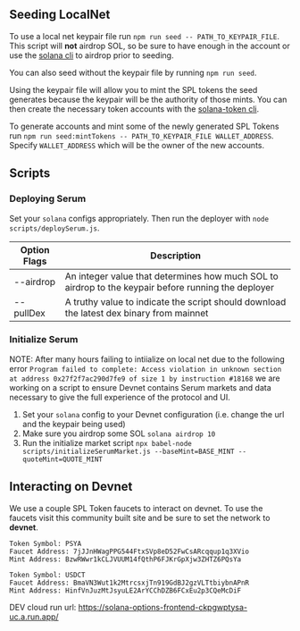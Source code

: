 ## Seeding LocalNet
To use a local net keypair file run `npm run seed -- PATH_TO_KEYPAIR_FILE`. This script will **not** airdrop SOL, so be sure to have enough in the account or use the [solana cli](https://docs.solana.com/cli/transfer-tokens#testing-your-wallet) to airdrop prior to seeding. 

You can also seed without the keypair file by running `npm run seed`. 

Using the keypair file will allow you to mint the SPL tokens the seed generates because the keypair will be the authority of those mints. You can then create the necessary token accounts with the [solana-token cli](https://spl.solana.com/token).

To generate accounts and mint some of the newly generated SPL Tokens run `npm run seed:mintTokens -- PATH_TO_KEYPAIR_FILE WALLET_ADDRESS`. Specify `WALLET_ADDRESS` which will be the owner of the new accounts.

## Scripts
### Deploying Serum
Set your `solana` configs appropriately. Then run the deployer with `node scripts/deploySerum.js`. 

| Option Flags | Description |
| ------------ | ----------- |
| --airdrop | An integer value that determines how much SOL to airdrop to the keypair before running the deployer |
| --pullDex | A truthy value to indicate the script should download the latest dex binary from mainnet |

### Initialize Serum
NOTE: After many hours failing to intiialize on local net due to the following error `Program failed to complete: Access violation in unknown section at address 0x27f2f7ac290d7fe9 of size 1 by instruction #18168` we are working on a script to ensure Devnet contains Serum markets and data necessary to give the full experience of the protocol and UI.

1. Set your `solana` config to your Devnet configuration (i.e. change the url and the keypair being used)
2. Make sure you airdrop some SOL `solana airdrop 10`
3. Run the initialize market script `npx babel-node scripts/initializeSerumMarket.js --baseMint=BASE_MINT --quoteMint=QUOTE_MINT`


## Interacting on Devnet 
We use a couple SPL Token faucets to interact on devnet. To use the faucets visit this community built site and be sure to set the network to **devnet**.

````
Token Symbol: PSYA
Faucet Address: 7jJJnHWagPPG544FtxSVp8eD52FwCsARcqqup1q3XVio
Mint Address: BzwRWwr1kCLJVUUM14fQthP6FJKrGpXjw3ZHTZ6PQsYa
````

````
Token Symbol: USDCT
Faucet Address: BmaVN3Wut1k2MtrcsxjTn919GdBJ2gzVLTtbiybnAPnR
Mint Address: HinfVnJuzMtJsyuLE2ArYCChDZB6FCxEu2p3CQeMcDiF
````

DEV cloud run url: https://solana-options-frontend-ckpgwptysa-uc.a.run.app/